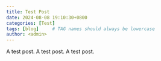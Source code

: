 ```yaml
---
title: Test Post
date: 2024-08-08 19:10:30+0800
categories: [Test]
tags: [blog]     # TAG names should always be lowercase
author: <admin> 
---
```


A test post.
A test post.
A test post.
